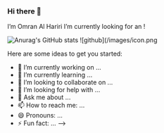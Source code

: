 ### Hi there 👋

I’m Omran Al Hariri I’m currently looking for an !

![Anurag's GitHub stats](https://github-readme-stats.vercel.app/api?username=anuraghazra&show_icons=true&theme=radical)
![github](/images/icon.png 


Here are some ideas to get you started:

- 🔭 I’m currently working on ...
- 🌱 I’m currently learning ...
- 👯 I’m looking to collaborate on ...
- 🤔 I’m looking for help with ...
- 💬 Ask me about ...
- 📫 How to reach me: ...
- 😄 Pronouns: ...
- ⚡ Fun fact: ...
-->
